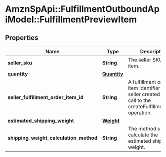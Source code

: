 # AmznSpApi::FulfillmentOutboundApiModel::FulfillmentPreviewItem

## Properties
Name | Type | Description | Notes
------------ | ------------- | ------------- | -------------
**seller_sku** | **String** | The seller SKU of the item. | 
**quantity** | [**Quantity**](Quantity.md) |  | 
**seller_fulfillment_order_item_id** | **String** | A fulfillment order item identifier that the seller created with a call to the createFulfillmentOrder operation. | 
**estimated_shipping_weight** | [**Weight**](Weight.md) |  | [optional] 
**shipping_weight_calculation_method** | **String** | The method used to calculate the estimated shipping weight. | [optional] 

